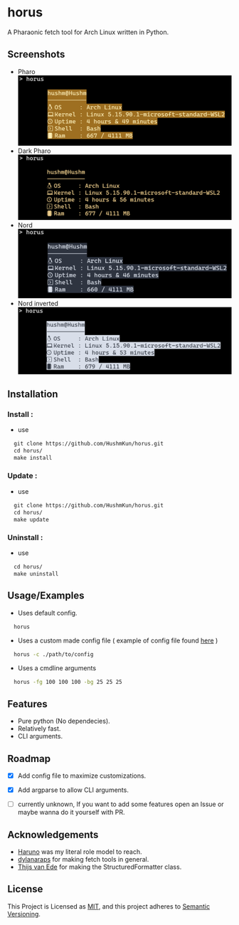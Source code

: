 
# horus

A Pharaonic fetch tool for Arch Linux written in Python.


## Screenshots

* Pharo
  ![App Screenshot](res/Pharo.png)
* Dark Pharo 
  ![App Screenshot](res/Dark_Pharo.png)
* Nord
  ![App Screenshot](res/Nord.png)
* Nord inverted
  ![App Screenshot](res/Nord_rev.png)


## Installation

### Install : 
* use 
```
  git clone https://github.com/HushmKun/horus.git
  cd horus/
  make install
```
### Update :
* use 
``` 
  git clone https://github.com/HushmKun/horus.git
  cd horus/
  make update
```
### Uninstall :
* use 
``` 
  cd horus/
  make uninstall
```

## Usage/Examples

* Uses default config.  
```Bash
  horus
```

* Uses a custom made config file ( example of config file found [here](res/papyri.cfg) )
```Bash
  horus -c ./path/to/config
```

* Uses a cmdline arguments   
```Bash 
  horus -fg 100 100 100 -bg 25 25 25 
```


## Features

- Pure python (No dependecies).
- Relatively fast.
- CLI arguments.


## Roadmap

- [x] Add config file to maximize customizations.
- [x] Add argparse to allow CLI arguments.
- [ ] currently unknown, If you want to add some features open an Issue or maybe wanna do it yourself with PR.


## Acknowledgements

 - [Haruno](https://github.com/Haruno19) was my literal role model to reach.
 - [dylanaraps](https://github.com/dylanaraps) for making fetch tools in general.
 - [Thijs van Ede](https://github.com/Thijsvanede) for making the StructuredFormatter class.


## License

This Project is Licensed as [MIT](https://choosealicense.com/licenses/mit/),
and this project adheres to [Semantic Versioning](https://semver.org/spec/v2.0.0.html).


